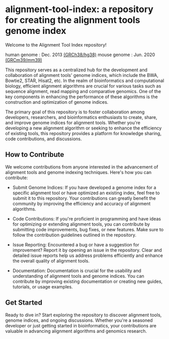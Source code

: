 # alignment-tool-index: a repository for creating the alignment tools genome index

Welcome to the Alignment Tool Index repository!

human genome : Dec. 2013 [(GRCh38/hg38)](https://hgdownload.soe.ucsc.edu/goldenPath/hg38/bigZips/hg38.fa.gz)
mouse genome : Jun. 2020 [(GRCm39/mm39)](https://hgdownload.soe.ucsc.edu/goldenPath/mm39/bigZips/mm39.fa.gz)

This repository serves as a centralized hub for the development and collaboration of alignment tools' genome indices, which include the BWA, Bowtie2, STAR, Hisat2, etc. In the realm of bioinformatics and computational biology, efficient alignment algorithms are crucial for various tasks such as sequence alignment, read mapping and comparative genomics. One of the key components in enhancing the performance of these algorithms is the construction and optimization of genome indices.

The primary goal of this repository is to foster collaboration among developers, researchers, and bioinformatics enthusiasts to create, share, and improve genome indices for alignment tools. Whether you're developing a new alignment algorithm or seeking to enhance the efficiency of existing tools, this repository provides a platform for knowledge sharing, code contributions, and discussions.



## How to Contribute
We welcome contributions from anyone interested in the advancement of alignment tools and genome indexing techniques. Here's how you can contribute:

- Submit Genome Indices: If you have developed a genome index for a specific alignment tool or have optimized an existing index, feel free to submit it to this repository. Your contributions can greatly benefit the community by improving the efficiency and accuracy of alignment algorithms.

- Code Contributions: If you're proficient in programming and have ideas for optimizing or extending alignment tools, you can contribute by submitting code improvements, bug fixes, or new features. Make sure to follow the contribution guidelines outlined in the repository.

- Issue Reporting: Encountered a bug or have a suggestion for improvement? Report it by opening an issue in the repository. Clear and detailed issue reports help us address problems efficiently and enhance the overall quality of alignment tools.

- Documentation: Documentation is crucial for the usability and understanding of alignment tools and genome indices. You can contribute by improving existing documentation or creating new guides, tutorials, or usage examples.

## Get Started
Ready to dive in? Start exploring the repository to discover alignment tools, genome indices, and ongoing discussions. Whether you're a seasoned developer or just getting started in bioinformatics, your contributions are valuable in advancing alignment algorithms and genomics research.


